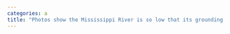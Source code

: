 ```yaml
---
categories: a
title: "Photos show the Mississippi River is so low that its grounding barges disrupting the supply chain and revealing a 19thcentury shipwreck"
---
```

